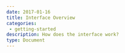 ```yaml
---
date: 2017-01-16
title: Interface Overview
categories:
 - getting-started
description: How does the interface work?
type: Document
---
```

